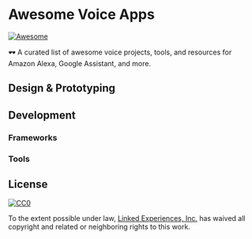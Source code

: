 # Awesome Voice Apps
[![Awesome](https://cdn.rawgit.com/sindresorhus/awesome/d7305f38d29fed78fa85652e3a63e154dd8e8829/media/badge.svg)](https://github.com/sindresorhus/awesome)


🕶 A curated list of awesome voice projects, tools, and resources for Amazon Alexa, Google Assistant, and more.


## Design & Prototyping


## Development

### Frameworks

### Tools






## License

[![CC0](http://mirrors.creativecommons.org/presskit/buttons/88x31/svg/cc-zero.svg)](https://creativecommons.org/publicdomain/zero/1.0/)

To the extent possible under law, [Linked Experiences, Inc.](https://www.jovo.tech) has waived all copyright and related or neighboring rights to this work.